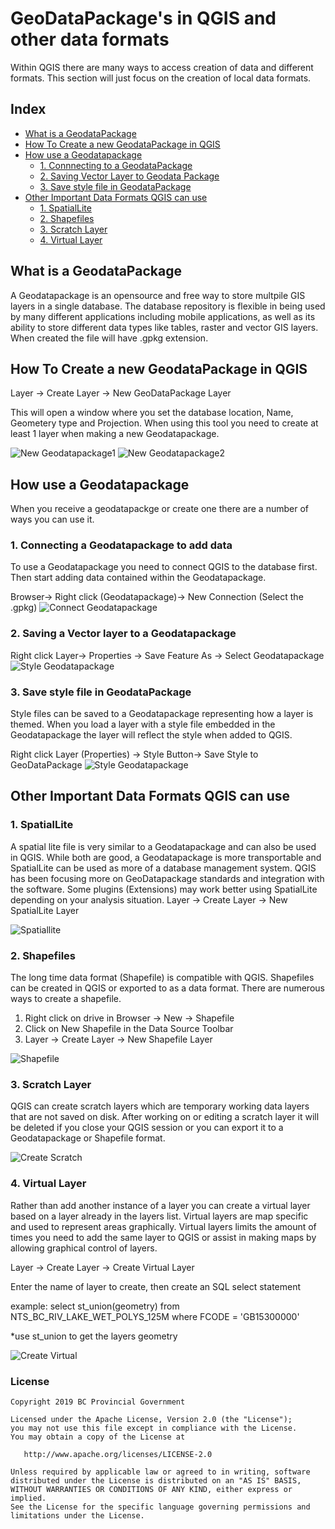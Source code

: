 # GeoDataPackage's in QGIS and other data formats

Within QGIS there are many ways to access creation of data and different formats. This section will just focus on the creation of local data formats.

## Index
* [What is a GeodataPackage](#What-is-a-GeodataPackage)
* [How To Create a new GeodataPackage in QGIS](#How-To-Create-a-GeodataPackage)
* [How use a Geodatapackage](#How-use-a-Geodatapackage)
   *  [1. Connnecting to a GeodataPackage](#1.-Connecting-a-Geodatapackage-to-add-data)
   *  [2. Saving Vector Layer to Geodata Package](#2.-Saving-a-Vector-layer-to-a-Geodatapackage)
   *  [3. Save style file in GeodataPackage](#3.-Save-style-file-in-GeodataPackage)
* [Other Important Data Formats QGIS can use](#Other-Important-Data-Formats-QGIS-can-use)
   *  [1. SpatialLite](#1.-SpatialLite)
   *  [2. Shapefiles](#2.-Shapefiles)
   *  [3. Scratch Layer](#3.-Scratch-Layer)
   *  [4. Virtual Layer](#4.-Virtual-Layer)


## What is a GeodataPackage

A Geodatapackage is an opensource and free way to store multpile GIS layers in a single database. The database repository is flexible in being used by many different applications including mobile applications, as well as its ability to store different data types like tables, raster and vector GIS layers. When created the file will have .gpkg extension.


## How To Create a new GeodataPackage in QGIS

 Layer -> Create Layer -> New GeoDataPackage Layer

 This will open a window where you set the database location, Name, Geometery type and Projection. When using this tool you need to create at least 1 layer when making a new Geodatapackage.

 ![New Geodatapackage1](../images\Layer_New_Geodata_Package.JPG)
 ![New Geodatapackage2](../images\Layer_New_Geodata_Package2.JPG)

## How use a Geodatapackage

When you receive a geodatapackge or create one there are a number of ways you can use it.

   ### 1. Connecting a Geodatapackage to add data
   To use a Geodatapackage you need to connect QGIS to the database first. Then start adding data contained within the Geodatapackage.
   
   Browser-> Right click (Geodatapackage)-> New Connection (Select the .gpkg)
![Connect Geodatapackage](../images\Geodatapackage_connection.gif)

   ### 2. Saving a Vector layer to a Geodatapackage
   Right click Layer-> Properties -> Save Feature As -> Select Geodatapackage
![Style Geodatapackage](../images\Save_Layer_To_Geopackage.gif)

   ### 3. Save style file in GeodataPackage
   Style files can be saved to a Geodatapackage representing how a layer is themed. When you load a layer with a style file embedded in the Geodatapackage the layer will reflect the style when added to QGIS.

Right click Layer (Properties) -> Style Button-> Save Style to GeoDataPackage
![Style Geodatapackage](../images\Save_style_Geodatapackage.gif)


## Other Important Data Formats QGIS can use

### 1. SpatialLite

A spatial lite file is very similar to a Geodatapackage and can also be used in QGIS. While both are good, a Geodatapackage is more transportable and SpatialLite can be used as more of a database management system. QGIS has been focusing more on GeoDatapackage standards and integration with the software. Some plugins (Extensions) may work better using SpatialLite depending on your analysis situation. 
Layer -> Create Layer -> New SpatialLite Layer

![Spatiallite](../images\Create_new_spatiallite_layer.gif)

### 2. Shapefiles

The long time data format (Shapefile) is compatible with QGIS. Shapefiles can be created in QGIS or exported to as a data format. There are numerous ways to create a shapefile.
1. Right click on drive in Browser -> New -> Shapefile
2. Click on New Shapefile in the Data Source Toolbar
3. Layer -> Create Layer -> New Shapefile Layer

![Shapefile](../images\Create_new_Shapefile.gif)

### 3. Scratch Layer

QGIS can create scratch layers which are temporary working data layers that are not saved on disk. After working on or editing a scratch layer it will be deleted if you close your QGIS session or you can export it to a Geodatapackage or Shapefile format.  

![Create Scratch](../images\Create_new_Scratch_layer.gif)

### 4. Virtual Layer

 Rather than add another instance of a layer you can create a virtual layer based on a layer already in the layers list. Virtual layers are map specific and used to represent areas graphically. Virtual layers limits the amount of times you need to add the same layer to QGIS or assist in making maps by allowing graphical control of layers.

 Layer -> Create Layer -> Create Virtual Layer

 Enter the name of layer to create, then create an SQL select statement

 example:  select st_union(geometry) from NTS_BC_RIV_LAKE_WET_POLYS_125M where FCODE = 'GB15300000'

 *use st_union to get the layers geometry


![Create Virtual](../images\Create_new_Virtual_layer.gif)

### License
    Copyright 2019 BC Provincial Government

    Licensed under the Apache License, Version 2.0 (the "License");
    you may not use this file except in compliance with the License.
    You may obtain a copy of the License at

       http://www.apache.org/licenses/LICENSE-2.0

    Unless required by applicable law or agreed to in writing, software
    distributed under the License is distributed on an "AS IS" BASIS,
    WITHOUT WARRANTIES OR CONDITIONS OF ANY KIND, either express or implied.
    See the License for the specific language governing permissions and
    limitations under the License.
